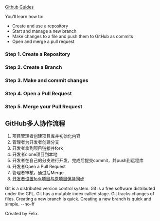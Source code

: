 [Github Guides](https://guides.github.com/activities/hello-world/#what)

You’ll learn how to:

* Create and use a repository
* Start and manage a new branch
* Make changes to a file and push them to GitHub as commits
* Open and merge a pull request

### Step 1. Create a Repository
### Step 2. Create a Branch
### Step 3. Make and commit changes
### Step 4. Open a Pull Request
### Step 5. Merge your Pull Request


## GitHub多人协作流程
1. 项目管理者创建项目库并初始化内容
2. 管理者为开发者创建分支
3. 开发者拿到项目链接并fork
4. 开发者clone项目到本地
5. 开发者在自己的分支进行开发，完成后提交commit，并push到远程库
6. 开发者Open a Pull Request
7. 管理者审核，通过后Merge
8. [开发者设置fork项目与原项目保持同步](https://www.jianshu.com/p/fede3333205f)


Git is a distributed version control system.
Git is a free software distributed under the GPL.
Git has a mutable index called stage.
Git tracks changes of files.
Creating a new branch is quick.
Creating a new branch is quick and simple.
--no-ff

Created by Felix.
